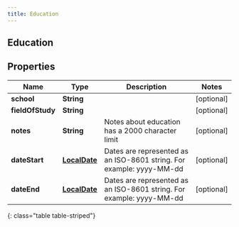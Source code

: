 ```yaml
---
title: Education
---
```

## Education


## Properties

| Name | Type | Description | Notes |
| ------------ | ------------- | ------------- | ------------- |
| **school** | <!----><!---->**String**<!----> |  |  [optional] |
| **fieldOfStudy** | <!----><!---->**String**<!----> |  |  [optional] |
| **notes** | <!----><!---->**String**<!----> | Notes about education has a 2000 character limit |  [optional] |
| **dateStart** | <!----><!---->[**LocalDate**](LocalDate.html)<!----> | Dates are represented as an ISO-8601 string. For example: yyyy-MM-dd |  [optional] |
| **dateEnd** | <!----><!---->[**LocalDate**](LocalDate.html)<!----> | Dates are represented as an ISO-8601 string. For example: yyyy-MM-dd |  [optional] |
{: class="table table-striped"}



